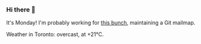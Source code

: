 ### Hi there :wave:

It's Monday! I'm probably working for [this bunch](https://github.com/kohofinancial), maintaining a Git mailmap.

Weather in Toronto: overcast, at +21°C.
